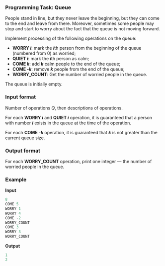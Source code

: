 ### Programming Task: Queue 

People stand in line, but they never leave the beginning, but they can come to the end and leave from there. Moreover, sometimes some people may stop and start to worry about the fact that the queue is not moving forward.

Implement processing of the following operations on the queue:

- **WORRY *i***: mark the ***i***th person from the beginning of the queue (numbered from 0) as worried;
- **QUIET *i***: mark the ***i***th person as calm;
- **COME *k***: add ***k*** calm people to the end of the queue;
- **COME *-k***: remove ***k*** people from the end of the queue;
- **WORRY_COUNT**: Get the number of worried people in the queue.

The queue is initially empty.

### Input format 
Number of operations *Q*, then descriptions of operations.

For each **WORRY *i*** and **QUIET *i*** operation, it is guaranteed that a person with number ***i*** exists in the queue at the time of the operation.

For each **COME *-k*** operation, it is guaranteed that ***k*** is not greater than the current queue size.

### Output format 
For each **WORRY_COUNT** operation, print one integer — the number of worried people in the queue.

### Example 
**Input**
```objectivec
8
COME 5
WORRY 1
WORRY 4
COME -2
WORRY_COUNT
COME 3
WORRY 3
WORRY_COUNT
```

**Output**
```objectivec
1
2
```